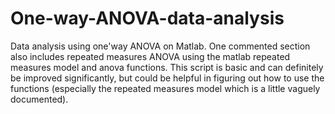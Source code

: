 # One-way-ANOVA-data-analysis
Data analysis using one'way ANOVA on Matlab. One commented section also includes repeated measures ANOVA using the matlab repeated measures model and anova functions. 
This script is basic and can definitely be improved significantly, but could be helpful in figuring out how to use the functions 
(especially the repeated measures model which is  a little vaguely documented).
